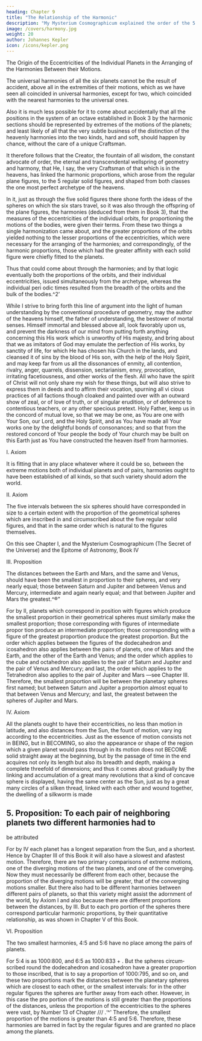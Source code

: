 ```yaml
---
heading: Chapter 9
title: "The Relationship of the Harmonic"
description: "My Mysterium Cosmographicum explained the order of the 5 solids in the world"
image: /covers/harmony.jpg
weight: 20
author: Johannes Kepler
icon: /icons/kepler.png
---
```



The Origin of the Eccentricities of the Individual Planets in the Arranging of the Harmonies Between their Motions.


The universal harmonies of all the six planets cannot be the result of accident, above all in the extremities of their motions, which as we have seen all coincided in universal harmonies, except for two, which coincided with the nearest harmonies to the universal ones.

Also it is much less possible for it to come about accidentally that all the positions in the system of an octave established in Book 3 by the harmonic sections should be represented by extremes of the motions of the planets; and least likely of all that the very subtle business of the distinction of the heavenly harmonies into the two kinds, hard and soft, should happen by chance, without the care of a unique Craftsman. 

It therefore follows that the Creator, the fountain of all wisdom, the constant advocate of order, the eternal and transcendental wellspring of geometry and harmony, that He, I say, the very Craftsman of that which is in the heavens, has linked the harmonic proportions, which arose from the regular plane figures, to the 5 regular solid figures, and shaped from both classes the one most perfect archetype of the heavens. 

In it, just as through the five solid figures there shone forth the ideas of the spheres on which the six stars travel,
so it was also through the offspring of the plane figures, the harmonies (deduced from them in Book 3), that the measures of the eccentricities of the individual orbits, for proportioning the motions of the bodies, were given their terms. From these two things a single harmonization came about, and the greater proportions of the orbits yielded nothing to the lesser proportions of the eccentricities, which were necessary for the arranging of the harmonies; and correspondingly, of the harmonic proportions, those which had the greater affinity with each solid figure were chiefly fitted to the planets. 

Thus that could come about through the harmonies; and by that logic eventually both the proportions of the orbits, and their individual eccentricities, issued simultaneously from the archetype, whereas the individual peri­
odic times resulted from the breadth of the orbits and the bulk of the bodies.^2’

While I strive to bring forth this line of argument into the light of human understanding by the conventional procedure of geometry, may the author of the heavens himself, the father of understanding, the bestower of mortal senses. Himself immortal and blessed above all, look favorably upon us, and prevent the darkness of our mind from putting forth anything concerning this His work which is unworthy of His majesty, and bring about that we as imitators of God may emulate the perfection of His works, by sanctity of life, for which He has chosen his Church in the lands, and cleansed it of sins by the blood of His son, with the help of the Holy Spirit, and may keep far from us all the dissonances of enmity, all contention, rivalry, anger, quarrels, dissension, sectarianism, envy, provocation, irritating facetiousness, and other works of the flesh. All who have the spirit of Christ will not only share my wish for these things, but will also strive to
express them in deeds and to affirm their vocation, spurning all vi­
cious practices of all factions though cloaked and painted over with
an outward show of zeal, or of love of truth, or of singular erudition,
or of deference to contentious teachers, or any other specious pretext. Holy Father, keep us in the concord of mutual love, so that we may be one, as You are one with Your Son, our Lord, and the Holy Spirit, and as You have made all Your works one by the delightful bonds of consonances; and so that from the restored concord of Your people
the body of Your church may be built on this Earth just as You have
constructed the heaven itself from harmonies.

<!-- APrio ri Arguments'^* -->

I. Axiom

It is fitting that in any place whatever where it could be so, between
the extreme motions both of individual planets and of pairs, harmonies
ought to have been established of all kinds, so that such variety should
adorn the world.

II. Axiom

The five intervals between the six spheres should have corresponded
in size to a certain extent with the proportion of the geometrical spheres
which are inscribed in and circumscribed about the five regular solid
figures, and that in the same order which is natural to the figures
themselves.


On this see Chapter I, and the Mysterium Cosmographicum (The Secret
of the Universe) and the Epitome of Astronomy, Book IV

III. Proposition

The distances between the Earth and Mars, and the same and Venus,
should have been the smallest in proportion to their spheres, and very
nearly equal; those between Saturn and Jupiter and between Venus
and Mercury, intermediate and again nearly equal; and that between
Jupiter and Mars the greatest.^®"

For by II, planets which correspond in position with figures which produce
the smallest proportion in their geometrical spheres must similarly make the
smallest proportion; those corresponding with figures of intermediate propor­
tion produce an intermediate proportion; those corresponding with a figure of
the greatest proportion produce the greatest proportion. But the order which
applies between the figures of the dodecahedron and icosahedron also applies
between the pairs of planets, one of Mars and the Earth, and the other of the
Earth and Venus; and the order which applies to the cube and octahedron also
applies to the pair of Saturn and Jupiter and the pair of Venus and Mercury;
and last, the order which applies to the Tetrahedron also applies to the pair
of Jupiter and Mars —see Chapter III. Therefore, the smallest proportion will
be between the planetary spheres first named; but between Saturn and Jupiter
a proportion almost equal to that between Venus and Mercury; and last, the
greatest between the spheres of Jupiter and Mars.

IV. Axiom

All the planets ought to have their eccentricities, no less than motion
in latitude, and also distances from the Sun, the fount of motion, vary­
ing according to the eccentricities.
Just as the essence of motion consists not in BEING, but in BECOMING,
so also the appearance or shape of the region which a given planet would pass
through in its motion does not BECOME solid straight away at the beginning,
but by the passage of time in the end acquires not only its length but also its
breadth and depth, making a complete threefold of dimensions; and thus it comes
about gradually by the linking and accumulation of a great many revolutions
that a kind of concave sphere is displayed, having the same center as the Sun,
just as by a great many circles of a silken thread, linked with each other and
wound together, the dwelling of a silkworm is made

## 5. Proposition: To each pair of neighboring planets two different harmonies had to
be attributed

For by IV each planet has a longest separation from the Sun, and a shortest.
Hence by Chapter III of this Book it will also have a slowest and afastest motion.
Therefore, there are two primary comparisons of extreme motions, one of the
diverging motions of the two planets, and one of the converging. Now they must
necessarily be different from each other, because the proportion of the diverging
motions will be greater, that of the converging motions smaller. But there also
had to be different harmonies between different pairs of planets, so that this
variety might assist the adornment of the world, by Axiom I and also because
there are different proportions between the distances, by III. But to each pro­
portion of the spheres there correspond particular harmonic proportions, by
their quantitative relationship, as was shown in Chapter V of this Book.

VI. Proposition

The two smallest harmonies, 4:5 and 5:6 have no place among the pairs
of planets.

For 5:4 is as 1000:800, and 6:5 as 1000:833 + . But the spheres circum­
scribed round the dodecahedron and icosahedron have a greater proportion to
those inscribed, that is to say a proportion of 1000:795, and so on, and these
two proportions mark the distances between the planetary spheres which are
closest to each other, or the smallest intervals: for in the other regular figures
the spheres are further away from each other. However, in this case the pro­
portion of the motions is still greater than the proportions of the distances, unless
the proportion of the eccentricities to the spheres were vast, by Number 13 of
Chapter /// .‘^' Therefore, the smallest proportion of the motions is greater than
4:5 and 5:6. Therefore, these harmonies are barred in fact by the regular figures
and are granted no place among the planets.

